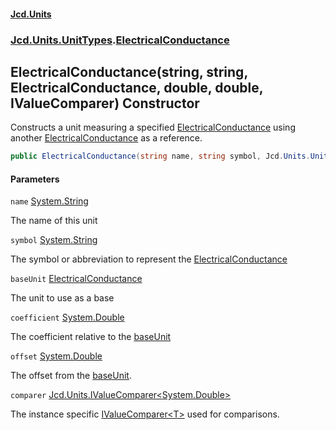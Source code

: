 #### [Jcd.Units](index.md 'index')

### [Jcd.Units.UnitTypes](Jcd.Units.UnitTypes.md 'Jcd.Units.UnitTypes').[ElectricalConductance](ElectricalConductance.md 'Jcd.Units.UnitTypes.ElectricalConductance')

## ElectricalConductance(string, string, ElectricalConductance, double, double, IValueComparer<double>) Constructor

Constructs a unit measuring a specified [ElectricalConductance](ElectricalConductance.md 'Jcd.Units.UnitTypes.ElectricalConductance') using another [ElectricalConductance](ElectricalConductance.md 'Jcd.Units.UnitTypes.ElectricalConductance') as a reference.

```csharp
public ElectricalConductance(string name, string symbol, Jcd.Units.UnitTypes.ElectricalConductance? baseUnit=null, double coefficient=1.0, double offset=0.0, Jcd.Units.IValueComparer<double>? comparer=null);
```

#### Parameters

<a name='Jcd.Units.UnitTypes.ElectricalConductance.ElectricalConductance(string,string,Jcd.Units.UnitTypes.ElectricalConductance,double,double,Jcd.Units.IValueComparer_double_).name'></a>

`name` [System.String](https://docs.microsoft.com/en-us/dotnet/api/System.String 'System.String')

The name of this unit

<a name='Jcd.Units.UnitTypes.ElectricalConductance.ElectricalConductance(string,string,Jcd.Units.UnitTypes.ElectricalConductance,double,double,Jcd.Units.IValueComparer_double_).symbol'></a>

`symbol` [System.String](https://docs.microsoft.com/en-us/dotnet/api/System.String 'System.String')

The symbol or abbreviation to represent the [ElectricalConductance](ElectricalConductance.md 'Jcd.Units.UnitTypes.ElectricalConductance')

<a name='Jcd.Units.UnitTypes.ElectricalConductance.ElectricalConductance(string,string,Jcd.Units.UnitTypes.ElectricalConductance,double,double,Jcd.Units.IValueComparer_double_).baseUnit'></a>

`baseUnit` [ElectricalConductance](ElectricalConductance.md 'Jcd.Units.UnitTypes.ElectricalConductance')

The unit to use as a base

<a name='Jcd.Units.UnitTypes.ElectricalConductance.ElectricalConductance(string,string,Jcd.Units.UnitTypes.ElectricalConductance,double,double,Jcd.Units.IValueComparer_double_).coefficient'></a>

`coefficient` [System.Double](https://docs.microsoft.com/en-us/dotnet/api/System.Double 'System.Double')

The coefficient relative to the [baseUnit](ElectricalConductance..ctor.9faFi/IXwDD48jQqPA5TSQ.md#Jcd.Units.UnitTypes.ElectricalConductance.ElectricalConductance(string,string,Jcd.Units.UnitTypes.ElectricalConductance,double,double,Jcd.Units.IValueComparer_double_).baseUnit 'Jcd.Units.UnitTypes.ElectricalConductance.ElectricalConductance(string, string, Jcd.Units.UnitTypes.ElectricalConductance, double, double, Jcd.Units.IValueComparer<double>).baseUnit')

<a name='Jcd.Units.UnitTypes.ElectricalConductance.ElectricalConductance(string,string,Jcd.Units.UnitTypes.ElectricalConductance,double,double,Jcd.Units.IValueComparer_double_).offset'></a>

`offset` [System.Double](https://docs.microsoft.com/en-us/dotnet/api/System.Double 'System.Double')

The offset from the [baseUnit](ElectricalConductance..ctor.9faFi/IXwDD48jQqPA5TSQ.md#Jcd.Units.UnitTypes.ElectricalConductance.ElectricalConductance(string,string,Jcd.Units.UnitTypes.ElectricalConductance,double,double,Jcd.Units.IValueComparer_double_).baseUnit 'Jcd.Units.UnitTypes.ElectricalConductance.ElectricalConductance(string, string, Jcd.Units.UnitTypes.ElectricalConductance, double, double, Jcd.Units.IValueComparer<double>).baseUnit').

<a name='Jcd.Units.UnitTypes.ElectricalConductance.ElectricalConductance(string,string,Jcd.Units.UnitTypes.ElectricalConductance,double,double,Jcd.Units.IValueComparer_double_).comparer'></a>

`comparer` [Jcd.Units.IValueComparer&lt;](IValueComparer_T_.md 'Jcd.Units.IValueComparer<T>')[System.Double](https://docs.microsoft.com/en-us/dotnet/api/System.Double 'System.Double')[&gt;](IValueComparer_T_.md 'Jcd.Units.IValueComparer<T>')

The instance specific [IValueComparer&lt;T&gt;](IValueComparer_T_.md 'Jcd.Units.IValueComparer<T>') used for comparisons.